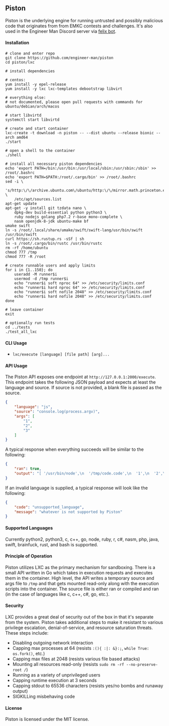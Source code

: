 ## Piston
Piston is the underlying engine for running untrusted and possibly malicious code that originates
from from EMKC contests and challenges. It's also used in the Engineer Man Discord server via
[felix bot](https://github.com/engineer-man/felix).

#### Installation
```
# clone and enter repo
git clone https://github.com/engineer-man/piston
cd piston/lxc

# install dependencies

# centos:
yum install -y epel-release
yum install -y lxc lxc-templates debootstrap libvirt

# everything else:
# not documented, please open pull requests with commands for ubuntu/debian/arch/macos

# start libvirtd
systemctl start libvirtd

# create and start container
lxc-create -t download -n piston -- --dist ubuntu --release bionic --arch amd64
./start

# open a shell to the container
./shell

# install all necessary piston dependencies
echo 'export PATH=/bin:/usr/bin:/usr/local/sbin:/usr/sbin:/sbin' >> /root/.bashrc
echo 'export PATH=$PATH:/root/.cargo/bin' >> /root/.bashrc
sed -i \
    's/http:\/\/archive.ubuntu.com\/ubuntu/http:\/\/mirror.math.princeton.edu\/pub\/ubuntu/' \
    /etc/apt/sources.list
apt-get update
apt-get -y install git tzdata nano \
    dpkg-dev build-essential python python3 \
    ruby nodejs golang php7.2 r-base mono-complete \
    nasm openjdk-8-jdk ubuntu-make bf
umake swift
ln -s /root/.local/share/umake/swift/swift-lang/usr/bin/swift /usr/bin/swift
curl https://sh.rustup.rs -sSf | sh
ln -s /root/.cargo/bin/rustc /usr/bin/rustc
rm -rf /home/ubuntu
chmod 777 /tmp
chmod 777 -R /root

# create runnable users and apply limits
for i in {1..150}; do
    useradd -M runner$i
    usermod -d /tmp runner$i
    echo "runner$i soft nproc 64" >> /etc/security/limits.conf
    echo "runner$i hard nproc 64" >> /etc/security/limits.conf
    echo "runner$i soft nofile 2048" >> /etc/security/limits.conf
    echo "runner$i hard nofile 2048" >> /etc/security/limits.conf
done

# leave container
exit

# optionally run tests
cd ../tests
./test_all_lxc
```

#### CLI Usage
- `lxc/execute [language] [file path] [arg]...`

#### API Usage
The Piston API exposes one endpoint at `http://127.0.0.1:2000/execute`.
This endpoint takes the following JSON payload and expects at least the language and source. If
source is not provided, a blank file is passed as the source.
```json
{
    "language": "js",
    "source": "console.log(process.argv)",
    "args": [
        "1",
        "2",
        "3"
    ]
}
```
A typical response when everything succeeds will be similar to the following:
```json
{
    "ran": true,
    "output": "[ '/usr/bin/node',\n  '/tmp/code.code',\n  '1',\n  '2',\n  '3' ]"
}
```
If an invalid language is supplied, a typical response will look like the following:
```json
{
    "code": "unsupported_language",
    "message": "whatever is not supported by Piston"
}
```

#### Supported Languages
Currently python2, python3, c, c++, go, node, ruby, r, c#, nasm, php, java, swift, brainfuck, rust, and bash is supported.

#### Principle of Operation
Piston utilizes LXC as the primary mechanism for sandboxing. There is a small API written in Go which takes
in execution requests and executes them in the container. High level, the API writes
a temporary source and args file to `/tmp` and that gets mounted read-only along with the execution scripts into the container.
The source file is either ran or compiled and ran (in the case of languages like c, c++, c#, go, etc.).

#### Security
LXC provides a great deal of security out of the box in that it's separate from the system.
Piston takes additional steps to make it resistant to
various privilege escalation, denial-of-service, and resource saturation threats. These steps include:
- Disabling outgoing network interaction
- Capping max processes at 64 (resists `:(){ :|: &}:;`, `while True: os.fork()`, etc.)
- Capping max files at 2048 (resists various file based attacks)
- Mounting all resources read-only (resists `sudo rm -rf --no-preserve-root /`)
- Running as a variety of unprivileged users
- Capping runtime execution at 3 seconds
- Capping stdout to 65536 characters (resists yes/no bombs and runaway output)
- SIGKILLing misbehaving code

#### License
Piston is licensed under the MIT license.
